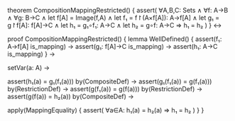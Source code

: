 theorem CompositionMappingRestricted() {
  assert(
    ∀A,B,C: Sets ∧
    ∀f: A→B ∧ 
    ∀g: B→C ∧
    let f[A] = Image(f,A) ∧
    let f₁ = f↾(A×f[A]): A→f[A] ∧
    let g₁ = g↾f[A]: f[A]→C ∧
    let h₁ = g₁∘f₁: A→C ∧
    let h₂ = g∘f: A→C ⇒
    h₁ = h₂
  )
} ↔

proof CompositionMappingRestricted() {
  lemma WellDefined() {
    assert(f₁: A→f[A] is_mapping) →
    assert(g₁: f[A]→C is_mapping) →
    assert(h₁: A→C is_mapping)
  } →
  
  setVar(a: A) →
  
  assert(h₁(a) = g₁(f₁(a))) by(CompositeDef) →
  assert(g₁(f₁(a)) = g(f₁(a))) by(RestrictionDef) →
  assert(g(f₁(a)) = g(f(a))) by(RestrictionDef) →
  assert(g(f(a)) = h₂(a)) by(CompositeDef) →
  
  apply(MappingEquality) {
    assert(
      ∀a∈A: h₁(a) = h₂(a) ⇒
      h₁ = h₂
    )
  }
}